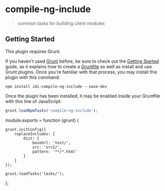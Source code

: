# compile-ng-include

> common tasks for building client modules

## Getting Started
This plugin requires Grunt.

If you haven't used [Grunt](http://gruntjs.com/) before, be sure to check out the [Getting Started](http://gruntjs.com/getting-started) guide, as it explains how to create a [Gruntfile](http://gruntjs.com/sample-gruntfile) as well as install and use Grunt plugins. Once you're familiar with that process, you may install this plugin with this command:

```shell
npm install idi-compile-ng-include --save-dev
```

Once the plugin has been installed, it may be enabled inside your Gruntfile with this line of JavaScript:

```js
grunt.loadNpmTasks('compile-ng-include');
```

module.exports = function (grunt) {

    grunt.initConfig({
        replaceIncludes: {
            dist: {
                baseUrl: 'test/',
                src: 'src2/',
                pattern: '**/*.html'
            }
        }
    });

    grunt.loadTasks('tasks/');
};

